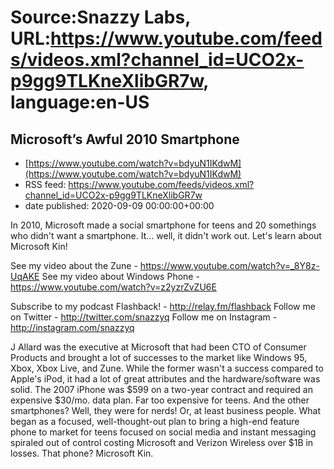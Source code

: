 # Source:Snazzy Labs, URL:https://www.youtube.com/feeds/videos.xml?channel_id=UCO2x-p9gg9TLKneXlibGR7w, language:en-US

## Microsoft’s Awful 2010 Smartphone
 - [https://www.youtube.com/watch?v=bdyuN1IKdwM](https://www.youtube.com/watch?v=bdyuN1IKdwM)
 - RSS feed: https://www.youtube.com/feeds/videos.xml?channel_id=UCO2x-p9gg9TLKneXlibGR7w
 - date published: 2020-09-09 00:00:00+00:00

In 2010, Microsoft made a social smartphone for teens and 20 somethings who didn't want a smartphone. It... well, it didn't work out. Let's learn about Microsoft Kin!

See my video about the Zune - https://www.youtube.com/watch?v=_8Y8z-UqAKE
See my video about Windows Phone - https://www.youtube.com/watch?v=z2yzrZvZU6E

Subscribe to my podcast Flashback! - http://relay.fm/flashback
Follow me on Twitter - http://twitter.com/snazzyq
Follow me on Instagram - http://instagram.com/snazzyq

J Allard was the executive at Microsoft that had been CTO of Consumer Products and brought a lot of successes to the market like Windows 95, Xbox, Xbox Live, and Zune. While the former wasn't a success compared to Apple's iPod, it had a lot of great attributes and the hardware/software was solid. The 2007 iPhone was $599 on a two-year contract and required an expensive $30/mo. data plan. Far too expensive for teens. And the other smartphones? Well, they were for nerds! Or, at least business people. What began as a focused, well-thought-out plan to bring a high-end feature phone to market for teens focused on social media and instant messaging spiraled out of control costing Microsoft and Verizon Wireless over $1B in losses. That phone? Microsoft Kin.

